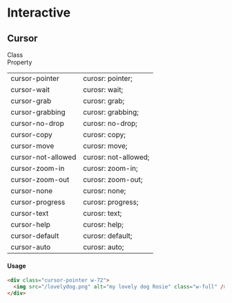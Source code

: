 # Interactive

## Cursor

<table>
  <div class="table-head">
    <div class="font-bld">Class</div>
    <div class="font-bld">Property</div>
  </div>
  <tbody>
    <tr>
      <td>cursor-pointer</td>
      <td>curosr: pointer;</td>
    </tr>
    <tr>
      <td>cursor-wait</td>
      <td>curosr: wait;</td>
    </tr>
    <tr>
      <td>cursor-grab</td>
      <td>curosr: grab;</td>
    </tr>
    <tr>
      <td>cursor-grabbing</td>
      <td>curosr: grabbing;</td>
    </tr>
    <tr>
      <td>cursor-no-drop</td>
      <td>curosr: no-drop;</td>
    </tr>
    <tr>
      <td>cursor-copy</td>
      <td>curosr: copy;</td>
    </tr>
    <tr>
      <td>cursor-move</td>
      <td>curosr: move;</td>
    </tr>
    <tr>
      <td>cursor-not-allowed</td>
      <td>curosr: not-allowed;</td>
    </tr>
    <tr>
      <td>cursor-zoom-in</td>
      <td>curosr: zoom-in;</td>
    </tr>
    <tr>
      <td>cursor-zoom-out</td>
      <td>curosr: zoom-out;</td>
    </tr>
    <tr>
      <td>cursor-none</td>
      <td>curosr: none;</td>
    </tr>
    <tr>
      <td>cursor-progress</td>
      <td>curosr: progress;</td>
    </tr>
    <tr>
      <td>cursor-text</td>
      <td>curosr: text;</td>
    </tr>
    <tr>
      <td>cursor-help</td>
      <td>curosr: help;</td>
    </tr>
    <tr>
      <td>cursor-default</td>
      <td>curosr: default;</td>
    </tr>
    <tr>
      <td>cursor-auto</td>
      <td>curosr: auto;</td>
    </tr>
  </tbody>
</table>

#### Usage

```html
<div class="cursor-pointer w-72">
  <img src="/lovelydog.png" alt="my lovely dog Rosie" class="w-full" />
</div>
```

